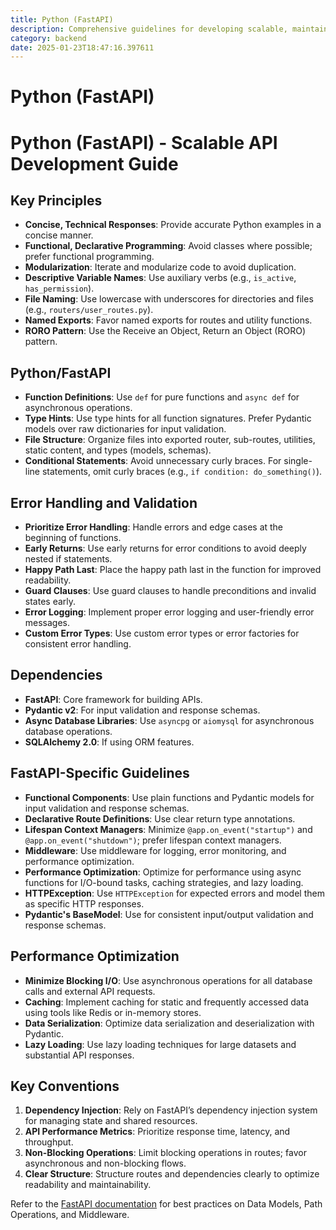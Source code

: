 ```yaml
---
title: Python (FastAPI)
description: Comprehensive guidelines for developing scalable, maintainable, and high-performance APIs using Python and FastAPI. Includes best practices for coding standards, error handling, performance optimization, and dependency management.
category: backend
date: 2025-01-23T18:47:16.397611
---
```


# Python (FastAPI)

# Python (FastAPI) - Scalable API Development Guide

## Key Principles
- **Concise, Technical Responses**: Provide accurate Python examples in a concise manner.
- **Functional, Declarative Programming**: Avoid classes where possible; prefer functional programming.
- **Modularization**: Iterate and modularize code to avoid duplication.
- **Descriptive Variable Names**: Use auxiliary verbs (e.g., `is_active`, `has_permission`).
- **File Naming**: Use lowercase with underscores for directories and files (e.g., `routers/user_routes.py`).
- **Named Exports**: Favor named exports for routes and utility functions.
- **RORO Pattern**: Use the Receive an Object, Return an Object (RORO) pattern.

## Python/FastAPI
- **Function Definitions**: Use `def` for pure functions and `async def` for asynchronous operations.
- **Type Hints**: Use type hints for all function signatures. Prefer Pydantic models over raw dictionaries for input validation.
- **File Structure**: Organize files into exported router, sub-routes, utilities, static content, and types (models, schemas).
- **Conditional Statements**: Avoid unnecessary curly braces. For single-line statements, omit curly braces (e.g., `if condition: do_something()`).

## Error Handling and Validation
- **Prioritize Error Handling**: Handle errors and edge cases at the beginning of functions.
- **Early Returns**: Use early returns for error conditions to avoid deeply nested if statements.
- **Happy Path Last**: Place the happy path last in the function for improved readability.
- **Guard Clauses**: Use guard clauses to handle preconditions and invalid states early.
- **Error Logging**: Implement proper error logging and user-friendly error messages.
- **Custom Error Types**: Use custom error types or error factories for consistent error handling.

## Dependencies
- **FastAPI**: Core framework for building APIs.
- **Pydantic v2**: For input validation and response schemas.
- **Async Database Libraries**: Use `asyncpg` or `aiomysql` for asynchronous database operations.
- **SQLAlchemy 2.0**: If using ORM features.

## FastAPI-Specific Guidelines
- **Functional Components**: Use plain functions and Pydantic models for input validation and response schemas.
- **Declarative Route Definitions**: Use clear return type annotations.
- **Lifespan Context Managers**: Minimize `@app.on_event("startup")` and `@app.on_event("shutdown")`; prefer lifespan context managers.
- **Middleware**: Use middleware for logging, error monitoring, and performance optimization.
- **Performance Optimization**: Optimize for performance using async functions for I/O-bound tasks, caching strategies, and lazy loading.
- **HTTPException**: Use `HTTPException` for expected errors and model them as specific HTTP responses.
- **Pydantic's BaseModel**: Use for consistent input/output validation and response schemas.

## Performance Optimization
- **Minimize Blocking I/O**: Use asynchronous operations for all database calls and external API requests.
- **Caching**: Implement caching for static and frequently accessed data using tools like Redis or in-memory stores.
- **Data Serialization**: Optimize data serialization and deserialization with Pydantic.
- **Lazy Loading**: Use lazy loading techniques for large datasets and substantial API responses.

## Key Conventions
1. **Dependency Injection**: Rely on FastAPI’s dependency injection system for managing state and shared resources.
2. **API Performance Metrics**: Prioritize response time, latency, and throughput.
3. **Non-Blocking Operations**: Limit blocking operations in routes; favor asynchronous and non-blocking flows.
4. **Clear Structure**: Structure routes and dependencies clearly to optimize readability and maintainability.

Refer to the [FastAPI documentation](https://fastapi.tiangolo.com/) for best practices on Data Models, Path Operations, and Middleware.
